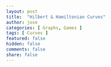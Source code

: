 ```yaml
---
layout: post
title:  "Hilbert & Hamiltonian Curves"
author: jose
categories: [ Graphs, Games ]
tags: [ Curves ]
featured: false
hidden: false
comments: false
share: false
---
```



